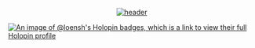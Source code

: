 <div align="center">
  
  [![header](https://capsule-render.vercel.app/api?type=waving&color=gradient&height=200&section=header&text=Loensh&fontSize=72&animation=fadeIn&fontAlignY=37)](https://www.github.com/Loensh)
</div>
<!-- <p align="center">
  <img src ="https://github-readme-stats.vercel.app/api?username=loensh&show_icons=true&count_private=true&theme=merko&hide_border=true&bg_color=00000000&hide_rank=true">
  <img src ="https://github-readme-stats.vercel.app/api/top-langs/?username=loensh&layout=compact&hide_border=true&theme=merko&bg_color=00000000&langs_count=8">
  <img src ="https://github-readme-streak-stats.herokuapp.com/?user=loensh&theme=merko&hide_border=true&background=FFFFFF00">
</p> -->

[![An image of @loensh's Holopin badges, which is a link to view their full Holopin profile](https://holopin.me/loensh)](https://holopin.io/@loensh)

<!--
<p align="center">
  <a href="https://skillicons.dev">
    <img src="https://skillicons.dev/icons?i=atom,blender,bootstrap,c,cs,css,dart,devto,discord,eclipse,figma,firebase,flutter,git,github,godot,html,idea,instagram,js,kotlin,linux,md,netlify,nodejs,powershell,py,react,stackoverflow,svg,ts,unity,vercel,visualstudio,vscode,webpack&perline=12" />
  </a>
</p> 

<p align="center">
  <img src="https://capsule-render.vercel.app/api?type=waving&color=gradient&height=100&section=footer"/>
</p>
-->
